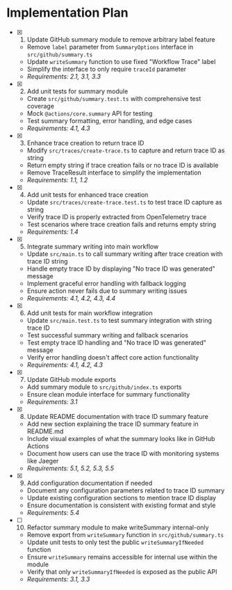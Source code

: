 # Implementation Plan

- [x] 1. Update GitHub summary module to remove arbitrary label feature
  - Remove `label` parameter from `SummaryOptions` interface in
    `src/github/summary.ts`
  - Update `writeSummary` function to use fixed "Workflow Trace" label
  - Simplify the interface to only require `traceId` parameter
  - _Requirements: 2.1, 3.1, 3.3_

- [x] 2. Add unit tests for summary module
  - Create `src/github/summary.test.ts` with comprehensive test coverage
  - Mock `@actions/core.summary` API for testing
  - Test summary formatting, error handling, and edge cases
  - _Requirements: 4.1, 4.3_

- [x] 3. Enhance trace creation to return trace ID
  - Modify `src/traces/create-trace.ts` to capture and return trace ID as string
  - Return empty string if trace creation fails or no trace ID is available
  - Remove TraceResult interface to simplify the implementation
  - _Requirements: 1.1, 1.2_

- [x] 4. Add unit tests for enhanced trace creation
  - Update `src/traces/create-trace.test.ts` to test trace ID capture as string
  - Verify trace ID is properly extracted from OpenTelemetry trace
  - Test scenarios where trace creation fails and returns empty string
  - _Requirements: 1.4_

- [x] 5. Integrate summary writing into main workflow
  - Update `src/main.ts` to call summary writing after trace creation with trace
    ID string
  - Handle empty trace ID by displaying "No trace ID was generated" message
  - Implement graceful error handling with fallback logging
  - Ensure action never fails due to summary writing issues
  - _Requirements: 4.1, 4.2, 4.3, 4.4_

- [x] 6. Add unit tests for main workflow integration
  - Update `src/main.test.ts` to test summary integration with string trace ID
  - Test successful summary writing and fallback scenarios
  - Test empty trace ID handling and "No trace ID was generated" message
  - Verify error handling doesn't affect core action functionality
  - _Requirements: 4.1, 4.2, 4.3_

- [x] 7. Update GitHub module exports
  - Add summary module to `src/github/index.ts` exports
  - Ensure clean module interface for summary functionality
  - _Requirements: 3.1_

- [x] 8. Update README documentation with trace ID summary feature
  - Add new section explaining the trace ID summary feature in README.md
  - Include visual examples of what the summary looks like in GitHub Actions
  - Document how users can use the trace ID with monitoring systems like Jaeger
  - _Requirements: 5.1, 5.2, 5.3, 5.5_

- [x] 9. Add configuration documentation if needed
  - Document any configuration parameters related to trace ID summary
  - Update existing configuration sections to mention trace ID display
  - Ensure documentation is consistent with existing format and style
  - _Requirements: 5.4_

- [ ] 10. Refactor summary module to make writeSummary internal-only
  - Remove export from `writeSummary` function in `src/github/summary.ts`
  - Update unit tests to only test the public `writeSummaryIfNeeded` function
  - Ensure `writeSummary` remains accessible for internal use within the module
  - Verify that only `writeSummaryIfNeeded` is exposed as the public API
  - _Requirements: 3.1, 3.3_
